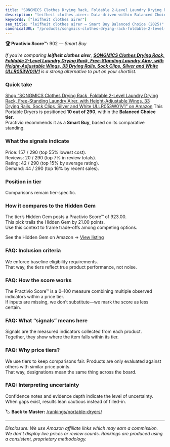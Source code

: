 ```yaml
---
title: "SONGMICS Clothes Drying Rack, Foldable 2-Level Laundry Drying Rack, Free-Standing Laundry Airer, with Height-Adjustable Wings, 33 Drying Rails, Sock Clips, Silver and White ULLR053W01V1"
description: "leifheit clothes airer: Data-driven within Balanced Choice ranking using the Practivio Score™. Positioned by quality, value, demand, findability, momentum."
keywords: ["leifheit clothes airer"]
seo_title: "leifheit clothes airer — Smart Buy Balanced Choice (2025)"
canonicalURL: "/products/songmics-clothes-drying-rack-foldable-2-level-laundry-drying-rack-free-standing-laundry-airer-with-height-adjustable-wings-33-drying-rails-sock-clips-silver-and-white-ullr053w01v1-B09JP5HKQL/"
---
```


**🏆 Practivio Score™:** 902 — _Smart Buy_


*If you're comparing **leifheit clothes airer**, **[SONGMICS Clothes Drying Rack, Foldable 2-Level Laundry Drying Rack, Free-Standing Laundry Airer, with Height-Adjustable Wings, 33 Drying Rails, Sock Clips, Silver and White ULLR053W01V1](https://www.amazon.com/dp/B09JP5HKQL?tag=practivio-20)** is a strong alternative to put on your shortlist.*
### Quick take
[Shop “SONGMICS Clothes Drying Rack, Foldable 2-Level Laundry Drying Rack, Free-Standing Laundry Airer, with Height-Adjustable Wings, 33 Drying Rails, Sock Clips, Silver and White ULLR053W01V1” on Amazon](https://www.amazon.com/dp/B09JP5HKQL?tag=practivio-20)
This Portable Dryers is positioned **10 out of 290**, within the **Balanced Choice tier**.  
Practivio recommends it as a **Smart Buy**, based on its comparative standing.

### What the signals indicate
Price: 157 / 290 (top 55% lowest cost).  
Reviews: 20 / 290 (top 7% in review totals).  
Rating: 42 / 290 (top 15% by average rating).  
Demand: 44 / 290 (top 16% by recent sales).

### Position in tier
Comparisons remain tier-specific.

### How it compares to the Hidden Gem
The tier’s Hidden Gem posts a Practivio Score™ of 923.00.  
This pick trails the Hidden Gem by 21.00 points.  
Use this context to frame trade-offs among competing options.  

See the Hidden Gem on Amazon → [View listing](https://www.amazon.com/dp/B00Q4X2FSM?tag=practivio-20)

### FAQ: Inclusion criteria
We enforce baseline eligibility requirements.  
That way, the tiers reflect true product performance, not noise.

### FAQ: How the score works
The Practivio Score™ is a 0–100 measure combining multiple observed indicators within a price tier.  
If inputs are missing, we don’t substitute—we mark the score as less certain.

### FAQ: What “signals” means here
Signals are the measured indicators collected from each product.  
Together, they show where the item falls within its tier.

### FAQ: Why price tiers?
We use tiers to keep comparisons fair. Products are only evaluated against others with similar price points.  
That way, designations mean the same thing across the board.

### FAQ: Interpreting uncertainty
Confidence notes and evidence depth indicate the level of uncertainty.  
When gaps exist, results lean cautious instead of filled-in.


🏷️ **Back to Master:** [/rankings/portable-dryers/](/rankings/portable-dryers/)

---
_Disclosure: We use Amazon affiliate links which may earn a commission. We don’t display live prices or review counts. Rankings are produced using a consistent, proprietary methodology._
